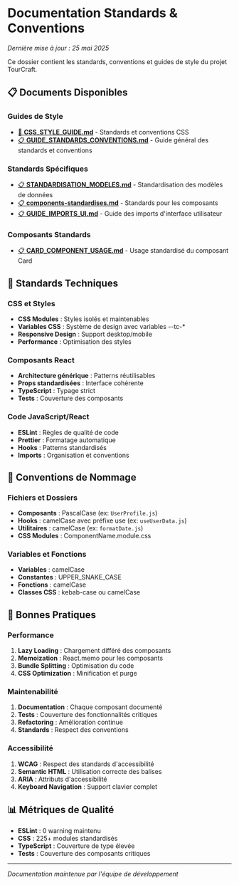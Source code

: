 # Documentation Standards & Conventions

*Dernière mise à jour : 25 mai 2025*

Ce dossier contient les standards, conventions et guides de style du projet TourCraft.

## 📋 Documents Disponibles

### Guides de Style
- [📝 **CSS_STYLE_GUIDE.md**](./CSS_STYLE_GUIDE.md) - Standards et conventions CSS
- [📋 **GUIDE_STANDARDS_CONVENTIONS.md**](./GUIDE_STANDARDS_CONVENTIONS.md) - Guide général des standards et conventions

### Standards Spécifiques
- [📋 **STANDARDISATION_MODELES.md**](./STANDARDISATION_MODELES.md) - Standardisation des modèles de données
- [📋 **components-standardises.md**](./components-standardises.md) - Standards pour les composants
- [📋 **GUIDE_IMPORTS_UI.md**](./GUIDE_IMPORTS_UI.md) - Guide des imports d'interface utilisateur

### Composants Standards
- [📋 **CARD_COMPONENT_USAGE.md**](./CARD_COMPONENT_USAGE.md) - Usage standardisé du composant Card

## 🎯 Standards Techniques

### CSS et Styles
- **CSS Modules** : Styles isolés et maintenables
- **Variables CSS** : Système de design avec variables --tc-*
- **Responsive Design** : Support desktop/mobile
- **Performance** : Optimisation des styles

### Composants React
- **Architecture générique** : Patterns réutilisables
- **Props standardisées** : Interface cohérente
- **TypeScript** : Typage strict
- **Tests** : Couverture des composants

### Code JavaScript/React
- **ESLint** : Règles de qualité de code
- **Prettier** : Formatage automatique
- **Hooks** : Patterns standardisés
- **Imports** : Organisation et conventions

## 📐 Conventions de Nommage

### Fichiers et Dossiers
- **Composants** : PascalCase (ex: `UserProfile.js`)
- **Hooks** : camelCase avec préfixe use (ex: `useUserData.js`)
- **Utilitaires** : camelCase (ex: `formatDate.js`)
- **CSS Modules** : ComponentName.module.css

### Variables et Fonctions
- **Variables** : camelCase
- **Constantes** : UPPER_SNAKE_CASE
- **Fonctions** : camelCase
- **Classes CSS** : kebab-case ou camelCase

## 🚀 Bonnes Pratiques

### Performance
1. **Lazy Loading** : Chargement différé des composants
2. **Memoization** : React.memo pour les composants
3. **Bundle Splitting** : Optimisation du code
4. **CSS Optimization** : Minification et purge

### Maintenabilité
1. **Documentation** : Chaque composant documenté
2. **Tests** : Couverture des fonctionnalités critiques
3. **Refactoring** : Amélioration continue
4. **Standards** : Respect des conventions

### Accessibilité
1. **WCAG** : Respect des standards d'accessibilité
2. **Semantic HTML** : Utilisation correcte des balises
3. **ARIA** : Attributs d'accessibilité
4. **Keyboard Navigation** : Support clavier complet

## 📊 Métriques de Qualité

- **ESLint** : 0 warning maintenu
- **CSS** : 225+ modules standardisés
- **TypeScript** : Couverture de type élevée
- **Tests** : Couverture des composants critiques

---

*Documentation maintenue par l'équipe de développement* 
